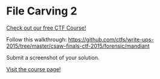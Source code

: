 # File Carving 2

[Check out our free CTF Course!](https://academy.hoppersroppers.org/mod/page/view.php?id=574)

Follow this walkthrough: <https://github.com/ctfs/write-ups-2015/tree/master/csaw-finals-ctf-2015/forensic/mandiant>

Submit a screenshot of your solution. 

[Visit the course page!](https://academy.hoppersroppers.org/mod/assign/view.php?id=574)
